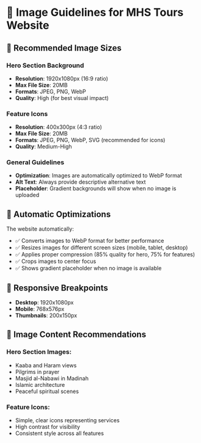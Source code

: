 # 📸 Image Guidelines for MHS Tours Website

## 📏 **Recommended Image Sizes**

### Hero Section Background
- **Resolution**: 1920x1080px (16:9 ratio)
- **Max File Size**: 20MB
- **Formats**: JPEG, PNG, WebP
- **Quality**: High (for best visual impact)

### Feature Icons
- **Resolution**: 400x300px (4:3 ratio) 
- **Max File Size**: 20MB
- **Formats**: JPEG, PNG, WebP, SVG (recommended for icons)
- **Quality**: Medium-High

### General Guidelines
- **Optimization**: Images are automatically optimized to WebP format
- **Alt Text**: Always provide descriptive alternative text
- **Placeholder**: Gradient backgrounds will show when no image is uploaded

## 🔧 **Automatic Optimizations**

The website automatically:
- ✅ Converts images to WebP format for better performance
- ✅ Resizes images for different screen sizes (mobile, tablet, desktop)
- ✅ Applies proper compression (85% quality for hero, 75% for features)
- ✅ Crops images to center focus
- ✅ Shows gradient placeholder when no image is available

## 📱 **Responsive Breakpoints**

- **Desktop**: 1920x1080px
- **Mobile**: 768x576px 
- **Thumbnails**: 200x150px

## 🎨 **Image Content Recommendations**

### Hero Section Images:
- Kaaba and Haram views
- Pilgrims in prayer
- Masjid al-Nabawi in Madinah
- Islamic architecture
- Peaceful spiritual scenes

### Feature Icons:
- Simple, clear icons representing services
- High contrast for visibility
- Consistent style across all features